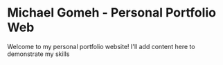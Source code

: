 # Michael Gomeh - Personal Portfolio Web

Welcome to my personal portfolio website! I'll add content here to demonstrate my skills
